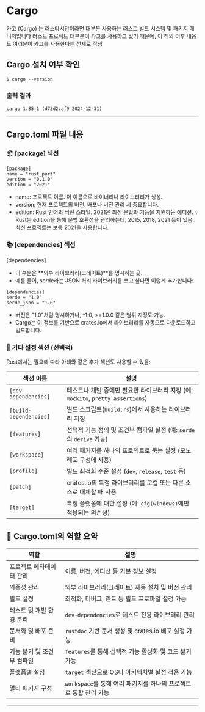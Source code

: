 # Cargo
카고 (Cargo) 는 러스타시안이라면 대부분 사용하는 러스트 빌드 시스템 및 패키지 매니저입니다
러스트 프로젝트 대부분이 카고를 사용하고 있기 때문에, 이 책의 이후 내용도 여러분이 카고를 사용한다는 전제로 작성

## Cargo 설치 여부 확인
```
$ cargo --version
```
### 출력 결과
```
cargo 1.85.1 (d73d2caf9 2024-12-31)
```

---

## Cargo.toml 파일 내용

### 📦 [package] 섹션
```
[package]
name = "rust_part"
version = "0.1.0"
edition = "2021"
```

- name: 프로젝트 이름. 이 이름으로 바이너리나 라이브러리가 생성.
- version: 현재 프로젝트의 버전. 배포나 버전 관리 시 중요합니다.
- edition: Rust 언어의 버전 스타일. 2021은 최신 문법과 기능을 지원하는 에디션.
💡 Rust는 edition을 통해 문법 호환성을 관리하는데, 2015, 2018, 2021 등이 있음. 최신 프로젝트는 보통 2021을 사용합니다.


### 📚 [dependencies] 섹션
[dependencies]

- 이 부분은 **외부 라이브러리(크레이트)**를 명시하는 곳.
- 예를 들어, serde라는 JSON 처리 라이브러리를 쓰고 싶다면 이렇게 추가합니다:
```
[dependencies]
serde = "1.0"
serde_json = "1.0"
```

- 버전은 "1.0"처럼 명시하거나, ^1.0, >=1.0.0 같은 범위 지정도 가능.
- Cargo는 이 정보를 기반으로 crates.io에서 라이브러리를 자동으로 다운로드하고 빌드합니다.

### 🔧 기타 설정 섹션 (선택적)
Rust에서는 필요에 따라 아래와 같은 추가 섹션도 사용할 수 있음:


| **섹션 이름**         | **설명**                                                                 |
|------------------------|--------------------------------------------------------------------------|
| `[dev-dependencies]`   | 테스트나 개발 중에만 필요한 라이브러리 지정 (예: `mockito`, `pretty_assertions`) |
| `[build-dependencies]` | 빌드 스크립트(`build.rs`)에서 사용하는 라이브러리 지정                   |
| `[features]`           | 선택적 기능 정의 및 조건부 컴파일 설정 (예: `serde`의 `derive` 기능)     |
| `[workspace]`          | 여러 패키지를 하나의 프로젝트로 묶는 설정 (모노레포 구성에 사용)         |
| `[profile]`            | 빌드 최적화 수준 설정 (`dev`, `release`, `test` 등)                      |
| `[patch]`              | crates.io의 특정 라이브러리를 로컬 또는 다른 소스로 대체할 때 사용       |
| `[target]`             | 특정 플랫폼에 대한 설정 (예: `cfg(windows)`에만 적용되는 의존성)         |



## 📁 Cargo.toml의 역할 요약

| **역할**                     | **설명**                                                                 |
|------------------------------|--------------------------------------------------------------------------|
| 프로젝트 메타데이터 관리     | 이름, 버전, 에디션 등 기본 정보 설정                                     |
| 의존성 관리                  | 외부 라이브러리(크레이트) 자동 설치 및 버전 관리                         |
| 빌드 설정                    | 최적화, 디버그, 린트 등 빌드 프로파일 설정 가능                         |
| 테스트 및 개발 환경 분리     | `dev-dependencies`로 테스트 전용 라이브러리 관리                         |
| 문서화 및 배포 준비          | `rustdoc` 기반 문서 생성 및 crates.io 배포 설정 가능                    |
| 기능 분기 및 조건부 컴파일   | `features`를 통해 선택적 기능 활성화 및 코드 분기 가능                   |
| 플랫폼별 설정                | `target` 섹션으로 OS나 아키텍처별 설정 적용 가능                         |
| 멀티 패키지 구성             | `workspace`를 통해 여러 패키지를 하나의 프로젝트로 통합 관리 가능        |

---



